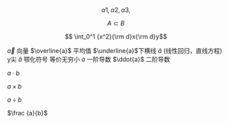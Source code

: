 $$ \alpha1,\alpha2 ,\alpha3, $$

$$ A\subset B $$

$$ \int_0^1 {x^2}{\rm d}x{\rm d}y$$

$\vec{a}$  向量
$\overline{a}$ 平均值
$\underline{a}$下横线
$\widehat{a}$ (线性回归，直线方程) y尖
$\widetilde{a}$ 颚化符号  等价无穷小
$\dot{a}$   一阶导数
$\ddot{a}$  二阶导数

$a \cdot b$

$a\times b$

$a\div b$

$\frac {a}{b}$

